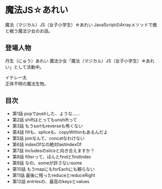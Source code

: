 # 魔法JS☆あれい

魔法（マジカル）JS（女子小学生）☆あれい
JavaScriptのArrayメソッドで敵と戦う魔法少女のお話。

## 登場人物

丹生（にゅう）あれい
魔法少女「魔法（マジカル）JS（女子小学生）☆あれい」として活動中。

イテレー太  
正体不明の魔法生物。

## 目次

* 第1話 popでpushした、ような……
* 第2話 shiftはとってもunshiftって
* 第3話 もうsortもreverseも怖くない
* 第4話 fillも、spliceも、copyWithinもあるんだよ
* 第5話 joinなんて、concatなわけない
* 第6話 indexOfなの絶対lastIndexOf
* 第7話 includesのsliceと向き合えますか？
* 第8話 filterって、ほんとfindとfindIndex
* 第9話 なの、someが許さないsome
* 第10話 もうmapにもforEachにも頼らない
* 第11話 最後に残ったreduceとreduceRight
* 第12話 entriesの、最高のkeysとvalues


<!--stackedit_data:
eyJoaXN0b3J5IjpbNTA5ODU3MDgyLDczNTI2MTM3OSwxMjAwMT
c2MDkzLDIwMjI1NDY1MTksLTgzMzQwODg0OCwxMDI3ODg1Mjg2
LC0xMDg1Mzc2NjMxLC0yMDMxNzMzOTk2XX0=
-->